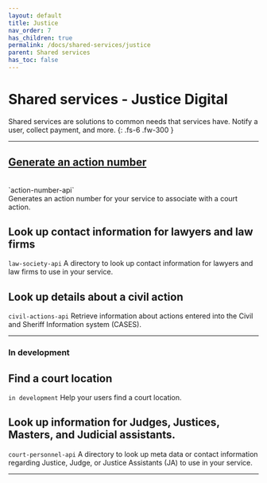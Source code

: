 ```yaml
---
layout: default
title: Justice
nav_order: 7
has_children: true
permalink: /docs/shared-services/justice
parent: Shared services
has_toc: false
---
```


# Shared services - Justice Digital

Shared services are solutions to common needs that services have. Notify a user, collect payment, and more.
{: .fs-6 .fw-300 }

---

## [Generate an action number](https://twjeffery.github.io/DIO-test-2/docs/shared-service/Justice/generate-an-action-number/)
<br>
`action-number-api`
<br>
Generates an action number for your service to associate with a court action.


## Look up contact information for lawyers and law firms
`law-society-api`
A directory to look up contact information for lawyers and law firms to use in your service.

## Look up details about a civil action
`civil-actions-api`
Retrieve information about actions entered into the Civil and Sheriff Information system (CASES).
<br>

---

### In development
## Find a court location
`in development`
Help your users find a court location.

## Look up information for Judges, Justices, Masters, and Judicial assistants.
`court-personnel-api`
A directory to look up meta data or contact information regarding Justice, Judge, or Justice Assistants (JA) to use in your service.

---

